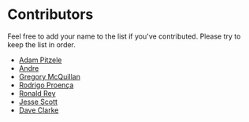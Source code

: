 # Contributors

Feel free to add your name to the list if you've contributed.
Please try to keep the list in order.

* [Adam Pitzele](http://github.com/apitzele)
* [Andre](http://github.com/andremw)
* [Gregory McQuillan](http://github.com/hk0i)
* [Rodrigo Proença](http://github.com/rproenca)
* [Ronald Rey](http://github.com/reyronald)
* [Jesse Scott](http://github.com/JesseScott)
* [Dave Clarke](https://github.com/clarkd)